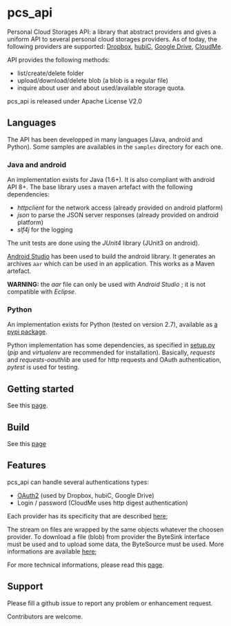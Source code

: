 pcs_api
=======

Personal Cloud Storages API: a library that abstract providers and gives a uniform API to several personal cloud storages providers.
As of today, the following providers are supported:
[Dropbox](https://www.dropbox.com),
[hubiC](https://hubic.com),
[Google Drive](http://www.google.com/drive/),
[CloudMe](https://www.cloudme.com).

API provides the following methods:

- list/create/delete folder
- upload/download/delete blob (a blob is a regular file)
- inquire about user and about used/available storage quota.

pcs_api is released under Apache License V2.0


Languages
---------

The API has been developped in many languages (Java, android and Python). Some samples are availables in the `samples` directory for each one.

### Java and android
An implementation exists for Java (1.6+). It is also compliant with android API 8+.
The base library uses a maven artefact with the following dependencies:

- *httpclient* for the network access (already provided on android platform)
- *json* to parse the JSON server responses (already provided on android platform)
- *slf4j* for the logging

The unit tests are done using the *JUnit4* library (JUnit3 on android).

[Android Studio](http://developer.android.com/sdk/installing/studio.html) has been used to build the android library.
It generates an archives `aar` which can be used in an application. This works as a Maven artefact.

**WARNING:** the *aar* file can only be used with *Android Studio* ; it is not compatible with *Eclipse*.

### Python
An implementation exists for Python (tested on version 2.7), available as [a pypi package](https://pypi.python.org/pypi/pcs-api).

Python implementation has some dependencies, as specified in [setup.py](python/setup.py) (*pip* and *virtualenv* are recommended for installation).
Basically, *requests* and *requests-oauthlib* are used for http requests and OAuth authentication, *pytest* is used for testing.


Getting started
---------------
See this [page](docs/getting_started.md).

Build
-----
See this [page](docs/build.md)

Features
--------
pcs_api can handle several authentications types:

- [OAuth2](docs/oauth2.md) (used by Dropbox, hubiC, Google Drive)
- Login / password (CloudMe uses http digest authentication)

Each provider has its specificity that are described [here](docs/provider_specifics.md);

The stream on files are wrapped by the same objects whatever the choosen provider.
To download a file (blob) from provider the ByteSink interface must be used and to upload some data, the ByteSource must be used.
More informations are available [here](docs/byte_sources_and_sinks.md);

For more technical informations, please read this [page](docs/advanced.md).

Support
-------
Please fill a github issue to report any problem or enhancement request.

Contributors are welcome.

